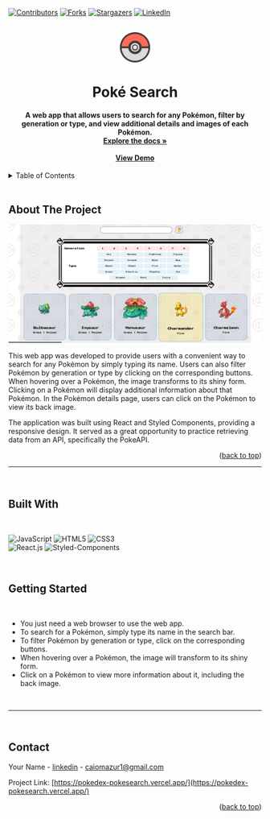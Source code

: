 <a name="readme-top"></a>

[![Contributors][contributors-shield]][contributors-url]
[![Forks][forks-shield]][forks-url]
[![Stargazers][stars-shield]][stars-url]
[![LinkedIn][linkedin-shield]][linkedin-url]

<!-- PROJECT LOGO -->

<br />
<div align="center">
  <a href="https://pokedex-pokesearch.vercel.app/">
    <img src="./public/images/pokeLogo.png" alt="Logo" width="60" height="60">
  </a>

<h1 align="center">Poké Search</h1>

  <h4 align="center">
     A web app that allows users to search for any Pokémon, filter by generation or type, and view additional details and images of each Pokémon. 
    <br />
    <a href="https://github.com/caiomazur/Poke-Search"><strong>Explore the docs »</strong></a>
    <br />
    <br />
    <a href="https://pokedex-pokesearch.vercel.app/">View Demo</a>
  </h4>
</div>

<!-- TABLE OF CONTENTS -->

<details>
  <summary>Table of Contents</summary>
  <ol>
    <li>
      <a href="#about-the-project">About The Project</a>
      <ul>
        <li><a href="#built-with">Built With</a></li>
      </ul>
    </li>
    <li>
      <a href="#getting-started">Getting Started</a>
    </li>
    <li><a href="#contact">Contact</a></li>
  </ol>
</details>
<br>

<!-- ABOUT THE PROJECT -->

## About The Project

[![Product Name Screen Shot][product-screenshot]](https://pokedex-pokesearch.vercel.app/)

This web app was developed to provide users with a convenient way to search for any Pokémon by simply typing its name. Users can also filter Pokémon by generation or type by clicking on the corresponding buttons. When hovering over a Pokémon, the image transforms to its shiny form. Clicking on a Pokémon will display additional information about that Pokémon. In the Pokémon details page, users can click on the Pokémon to view its back image.

The application was built using React and Styled Components, providing a responsive design. It served as a great opportunity to practice retrieving data from an API, specifically the PokeAPI.

<p align="right">(<a href="#readme-top">back to top</a>)</p>

<hr>

<br>

## Built With

<br>

![JavaScript](https://img.shields.io/badge/javascript-%23323330.svg?style=flat&logo=javascript&logoColor=%23F7DF1E)
![HTML5](https://img.shields.io/badge/html5-%23E34F26.svg?style=flat&logo=html5&logoColor=white)
![CSS3](https://img.shields.io/badge/css3-%231572B6.svg?style=flat&logo=css3&logoColor=white)
<br>
![React.js](https://img.shields.io/badge/React-20232A?style=for-the-badge&logo=react&logoColor=61DAFB)
![Styled-Components](https://img.shields.io/badge/styled--components-DB7093?style=flat&logo=styled-components&logoColor=white)
<br>

<!-- <p align="right">(<a href="#readme-top">back to top</a>)</p> -->

<!-- GETTING STARTED -->

<br>

## Getting Started

<br>
<ul>
<li>
You just need a web browser to use the web app.
</li>
<li>
To search for a Pokémon, simply type its name in the search bar.
</li>
<li>
To filter Pokémon by generation or type, click on the corresponding buttons.
</li>
<li>
When hovering over a Pokémon, the image will transform to its shiny form.
</li>
<li>
Click on a Pokémon to view more information about it, including the back image.
</li>
</ul>
<br>
<hr>

<!-- CONTACT -->

<br>

## Contact

Your Name - [linkedin](https://www.linkedin.com/in/caiomazur/) - caiomazur1@gmail.com

Project Link: [https://pokedex-pokesearch.vercel.app/](https://pokedex-pokesearch.vercel.app/)

<p align="right">(<a href="#readme-top">back to top</a>)</p>

<!-- MARKDOWN LINKS & IMAGES -->
<!-- https://www.markdownguide.org/basic-syntax/#reference-style-links -->

[contributors-shield]: https://img.shields.io/github/contributors/caiomazur/Poke-Search.svg?style=for-the-badge
[contributors-url]: https://github.com/caiomazur/Poke-Search/graphs/contributors
[forks-shield]: https://img.shields.io/github/forks/caiomazur/Poke-Search.svg?style=for-the-badge
[forks-url]: https://github.com/github_caiomazur/Poke-Search/network/members
[stars-shield]: https://img.shields.io/github/stars/caiomazur/Poke-Search.svg?style=for-the-badge
[stars-url]: https://github.com/caiomazur/Poke-Search/stargazers
[linkedin-shield]: https://img.shields.io/badge/-LinkedIn-black.svg?style=for-the-badge&logo=linkedin&colorB=555
[linkedin-url]: https://linkedin.com/in/caiomazur
[product-screenshot]: /public/images/pokeSearch-screenshot.png
[React.js]: https://img.shields.io/badge/React-20232A?style=for-the-badge&logo=react&logoColor=61DAFB
[React-url]: https://reactjs.org/
